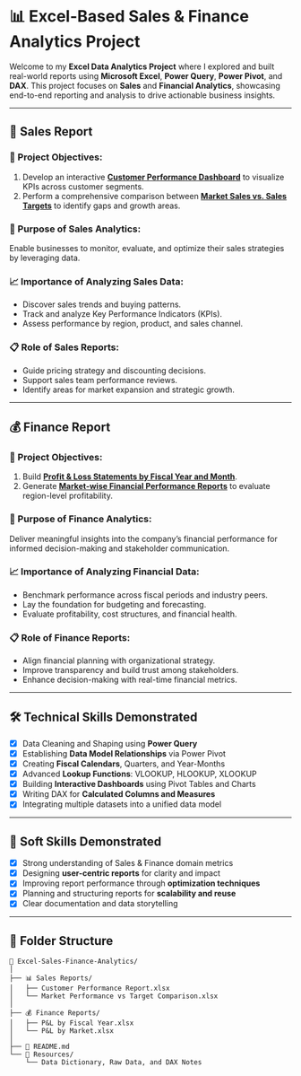 # 📊 Excel-Based Sales & Finance Analytics Project

Welcome to my **Excel Data Analytics Project** where I explored and built real-world reports using **Microsoft Excel**, **Power Query**, **Power Pivot**, and **DAX**. This project focuses on **Sales** and **Financial Analytics**, showcasing end-to-end reporting and analysis to drive actionable business insights.

---

## 🛒 Sales Report

### 🔹 Project Objectives:

1. Develop an interactive [**Customer Performance Dashboard**](#) to visualize KPIs across customer segments.
2. Perform a comprehensive comparison between [**Market Sales vs. Sales Targets**](#) to identify gaps and growth areas.

### 🎯 Purpose of Sales Analytics:
Enable businesses to monitor, evaluate, and optimize their sales strategies by leveraging data.

### 📈 Importance of Analyzing Sales Data:
- Discover sales trends and buying patterns.
- Track and analyze Key Performance Indicators (KPIs).
- Assess performance by region, product, and sales channel.

### 📋 Role of Sales Reports:
- Guide pricing strategy and discounting decisions.
- Support sales team performance reviews.
- Identify areas for market expansion and strategic growth.

---

## 💰 Finance Report

### 🔹 Project Objectives:

1. Build [**Profit & Loss Statements by Fiscal Year and Month**](#).
2. Generate [**Market-wise Financial Performance Reports**](#) to evaluate region-level profitability.

### 🎯 Purpose of Finance Analytics:
Deliver meaningful insights into the company’s financial performance for informed decision-making and stakeholder communication.

### 📈 Importance of Analyzing Financial Data:
- Benchmark performance across fiscal periods and industry peers.
- Lay the foundation for budgeting and forecasting.
- Evaluate profitability, cost structures, and financial health.

### 📋 Role of Finance Reports:
- Align financial planning with organizational strategy.
- Improve transparency and build trust among stakeholders.
- Enhance decision-making with real-time financial metrics.

---

## 🛠️ Technical Skills Demonstrated

- [x] Data Cleaning and Shaping using **Power Query**
- [x] Establishing **Data Model Relationships** via Power Pivot
- [x] Creating **Fiscal Calendars**, Quarters, and Year-Months
- [x] Advanced **Lookup Functions**: VLOOKUP, HLOOKUP, XLOOKUP
- [x] Building **Interactive Dashboards** using Pivot Tables and Charts
- [x] Writing DAX for **Calculated Columns and Measures**
- [x] Integrating multiple datasets into a unified data model

---

## 🤝 Soft Skills Demonstrated

- [x] Strong understanding of Sales & Finance domain metrics
- [x] Designing **user-centric reports** for clarity and impact
- [x] Improving report performance through **optimization techniques**
- [x] Planning and structuring reports for **scalability and reuse**
- [x] Clear documentation and data storytelling

---

## 📂 Folder Structure

```plaintext
📁 Excel-Sales-Finance-Analytics/
│
├── 📊 Sales Reports/
│   ├── Customer Performance Report.xlsx
│   └── Market Performance vs Target Comparison.xlsx
│
├── 💰 Finance Reports/
│   ├── P&L by Fiscal Year.xlsx
│   └── P&L by Market.xlsx
│
├── 📄 README.md
└── 📁 Resources/
    └── Data Dictionary, Raw Data, and DAX Notes
